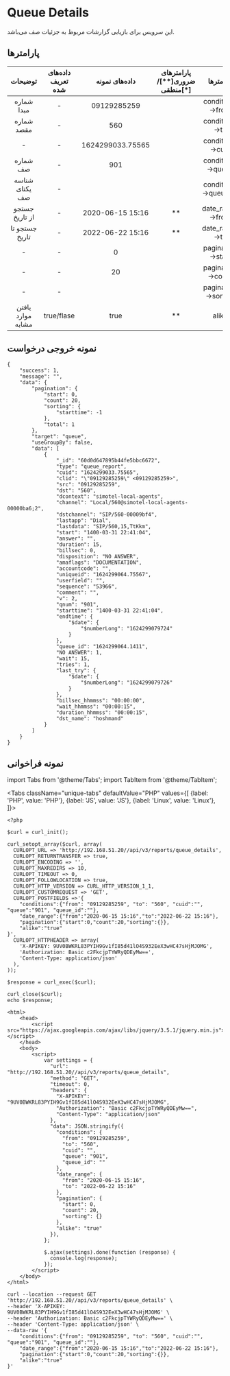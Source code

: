 
# Queue Details

این سرویس برای بازیابی گزارشات مربوط به جزئیات صف می‌باشد.

## پارامتر‌ها
|      توضیحات      | داده‌های تعریف شده |   داده‌های نمونه  | پارامترهای ضروری[**]/منطقی[*] |       پارامتر‌ها      |
|:-----------------:|:-----------------:|:----------------:|:----------------------:|:--------------------:|
|     شماره مبدا    |         -         |    09129285259   |                        |   conditions->from   |
|     شماره مقصد    |         -         |        560       |                        |    conditions->to    |
|         -         |         -         | 1624299033.75565 |                        |   conditions->cuid   |
|      شماره صف     |         -         |        901       |                        |   conditions->queue  |
|   شناسه یکتای صف  |         -         |                  |                        | conditions->queue_id |
|   جستجو از تاریخ  |         -         | 2020-06-15 15:16 |           **           |   date_range->from   |
|   جستجو تا تاریخ  |         -         | 2022-06-22 15:16 |           **           |    date_range->to    |
|         -         |         -         |         0        |                        |   pagination->start  |
|         -         |         -         |        20        |                        |   pagination->count  |
|         -         |         -         |                  |                        |  pagination->sorting |
| یافتن موارد مشابه |     true/flase    |       true       |           **           |         alike        |

## نمونه خروجی درخواست

```shell
{
    "success": 1,
    "message": "",
    "data": {
        "pagination": {
            "start": 0,
            "count": 20,
            "sorting": {
                "starttime": -1
            },
            "total": 1
        },
        "target": "queue",
        "useGroupBy": false,
        "data": [
            {
                "_id": "60d0d647895b44fe5bbc6672",
                "type": "queue_report",
                "cuid": "1624299033.75565",
                "clid": "\"09129285259\" <09129285259>",
                "src": "09129285259",
                "dst": "560",
                "dcontext": "simotel-local-agents",
                "channel": "Local/560@simotel-local-agents-00000ba6;2",
                "dstchannel": "SIP/560-00009bf4",
                "lastapp": "Dial",
                "lastdata": "SIP/560,15,TtKkm",
                "start": "1400-03-31 22:41:04",
                "answer": "",
                "duration": 15,
                "billsec": 0,
                "disposition": "NO ANSWER",
                "amaflags": "DOCUMENTATION",
                "accountcode": "",
                "uniqueid": "1624299064.75567",
                "userfield": "",
                "sequence": "53966",
                "comment": "",
                "v": 2,
                "qnum": "901",
                "starttime": "1400-03-31 22:41:04",
                "endtime": {
                    "$date": {
                        "$numberLong": "1624299079724"
                    }
                },
                "queue_id": "1624299064.1411",
                "NO ANSWER": 1,
                "wait": 15,
                "tries": 1,
                "last_try": {
                    "$date": {
                        "$numberLong": "1624299079726"
                    }
                },
                "billsec_hhmmss": "00:00:00",
                "wait_hhmmss": "00:00:15",
                "duration_hhmmss": "00:00:15",
                "dst_name": "hoshmand"
            }
        ]
    }
}
```



## نمونه فراخوانی

import Tabs from '@theme/Tabs';
import TabItem from '@theme/TabItem';

<Tabs
   className="unique-tabs" 
    defaultValue="PHP"
    values={[
        {label: 'PHP', value: 'PHP'},
        {label: 'JS', value: 'JS'},
		{label: 'Linux', value: 'Linux'},
    ]}>
<TabItem value="PHP">

	<?php

	$curl = curl_init();

	curl_setopt_array($curl, array(
	  CURLOPT_URL => 'http://192.168.51.20//api/v3/reports/queue_details',
	  CURLOPT_RETURNTRANSFER => true,
	  CURLOPT_ENCODING => '',
	  CURLOPT_MAXREDIRS => 10,
	  CURLOPT_TIMEOUT => 0,
	  CURLOPT_FOLLOWLOCATION => true,
	  CURLOPT_HTTP_VERSION => CURL_HTTP_VERSION_1_1,
	  CURLOPT_CUSTOMREQUEST => 'GET',
	  CURLOPT_POSTFIELDS =>'{
		"conditions":{"from": "09129285259", "to": "560", "cuid":"", "queue":"901", "queue_id":""},
		"date_range":{"from":"2020-06-15 15:16","to":"2022-06-22 15:16"},
		"pagination":{"start":0,"count":20,"sorting":{}},
		"alike":"true"
	}',
	  CURLOPT_HTTPHEADER => array(
		'X-APIKEY: 9UV0BWKRL83PYIH9Gv1fI85d41lO4S932EeX3wHC47sHjMJOMG',
		'Authorization: Basic c2FkcjpTYWRyQDEyMw==',
		'Content-Type: application/json'
	  ),
	));

	$response = curl_exec($curl);

	curl_close($curl);
	echo $response;






</TabItem>
<TabItem value="JS">

	<html>
		<head>
			<script src="https://ajax.googleapis.com/ajax/libs/jquery/3.5.1/jquery.min.js"></script>
		</head>
		<body>
			<script>
				var settings = {
				  "url": "http://192.168.51.20//api/v3/reports/queue_details",
				  "method": "GET",
				  "timeout": 0,
				  "headers": {
					"X-APIKEY": "9UV0BWKRL83PYIH9Gv1fI85d41lO4S932EeX3wHC47sHjMJOMG",
					"Authorization": "Basic c2FkcjpTYWRyQDEyMw==",
					"Content-Type": "application/json"
				  },
				  "data": JSON.stringify({
					"conditions": {
					  "from": "09129285259",
					  "to": "560",
					  "cuid": "",
					  "queue": "901",
					  "queue_id": ""
					},
					"date_range": {
					  "from": "2020-06-15 15:16",
					  "to": "2022-06-22 15:16"
					},
					"pagination": {
					  "start": 0,
					  "count": 20,
					  "sorting": {}
					},
					"alike": "true"
				  }),
				};

				$.ajax(settings).done(function (response) {
				  console.log(response);
				});
			</script>
		</body>
	</html>


</TabItem>
<TabItem value="Linux">

	curl --location --request GET 'http://192.168.51.20//api/v3/reports/queue_details' \
	--header 'X-APIKEY: 9UV0BWKRL83PYIH9Gv1fI85d41lO4S932EeX3wHC47sHjMJOMG' \
	--header 'Authorization: Basic c2FkcjpTYWRyQDEyMw==' \
	--header 'Content-Type: application/json' \
	--data-raw '{
		"conditions":{"from": "09129285259", "to": "560", "cuid":"", "queue":"901", "queue_id":""},
		"date_range":{"from":"2020-06-15 15:16","to":"2022-06-22 15:16"},
		"pagination":{"start":0,"count":20,"sorting":{}},
		"alike":"true"
	}'

</TabItem>
</Tabs>

